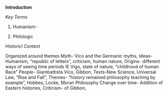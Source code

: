 **Introduction**

*Key Terms*

1. Humanism- 

2. Philologic

*Historicl Context*



Organized around themes
Myth- Vico and the Germanic myths, 
Ideas- Humanism, “republic of letters”, criticism, human nature, 
Origins- different ways of seeing time periods IE Vigo, state of nature, “childhood of human Race”
People- Giambattista Vico, Gibbon,
Texts-New Science, Universal Law, “Rise and Fall”, 
Themes- “history remained philosophy teaching by example”,  Hobbes, Locke, Moran Philosophy
Change over time- Addition of Eastern histories, 
Criticism- of Gibbon, 



